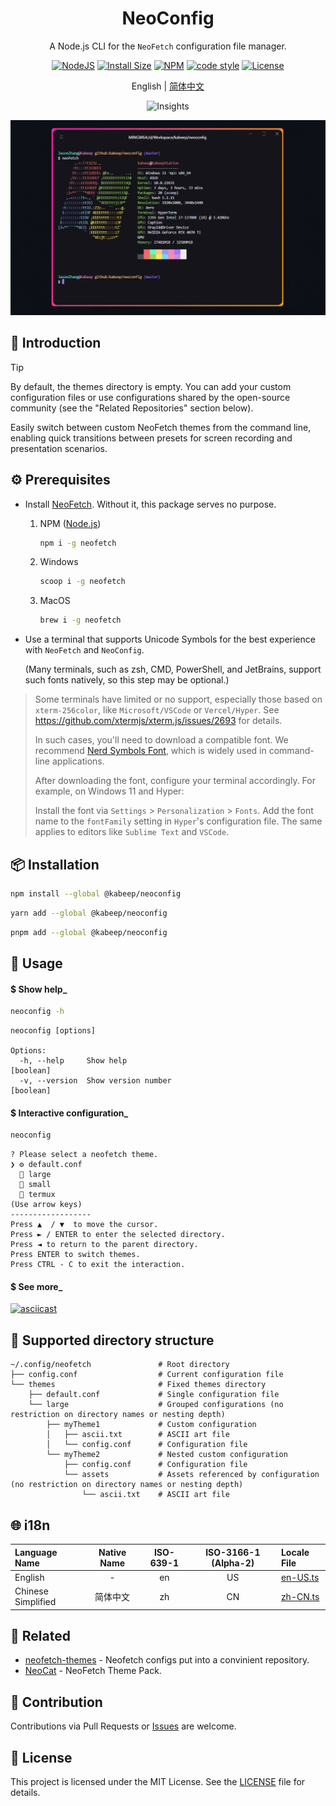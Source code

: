 <div align="center">

<h1>NeoConfig</h1>

A Node.js CLI for the `NeoFetch` configuration file manager.

[![NodeJS][node-image]][node-url]
[![Install Size][install-size-image]][install-size-url]
[![NPM][npm-image]][npm-url]
[![code style][code-style-image]][code-style-url]
[![License][license-image]][license-url]

English | [简体中文][zh-cn-url]

![Insights][insights-image]

<img width="814" src="docs/images/usage.gif" alt="usage-png">

</div>

## 📖 Introduction

> [!TIP]
>
> By default, the themes directory is empty. You can add your custom configuration files or use configurations shared by
> the open-source community (see the "Related Repositories" section below).

Easily switch between custom NeoFetch themes from the command line, enabling quick transitions between presets for
screen recording and presentation scenarios.

## ⚙️ Prerequisites

- Install [NeoFetch][neofetch-url]. Without it, this package serves no purpose.

  1. NPM ([Node.js][node-url])
      ```bash
      npm i -g neofetch
      ```

  2. Windows
      ```bash
      scoop i -g neofetch
      ```

  3. MacOS
      ```bash
      brew i -g neofetch
      ```

- Use a terminal that supports Unicode Symbols for the best experience with `NeoFetch` and `NeoConfig`.

  (Many terminals, such as zsh, CMD, PowerShell, and JetBrains, support such fonts natively, so this step may be
  optional.)

> Some terminals have limited or no support, especially those based on `xterm-256color`, like `Microsoft/VSCode` or
> `Vercel/Hyper`.
> See https://github.com/xtermjs/xterm.js/issues/2693 for details.
>
> In such cases, you'll need to download a compatible font. We recommend [Nerd Symbols Font][nerd-url], which is widely
> used in command-line applications.
>
> After downloading the font, configure your terminal accordingly. For example, on Windows 11 and Hyper:
>
> Install the font via `Settings` > `Personalization` > `Fonts`.
> Add the font name to the `fontFamily` setting in `Hyper`'s configuration file.
> The same applies to editors like `Sublime Text` and `VSCode`.

## 📦 Installation

```bash
npm install --global @kabeep/neoconfig
```

```bash
yarn add --global @kabeep/neoconfig
```

```bash
pnpm add --global @kabeep/neoconfig
```

## 🚀 Usage

#### \$ Show help_

```bash
neoconfig -h
```

```
neoconfig [options]

Options:
  -h, --help     Show help                                             [boolean]
  -v, --version  Show version number                                   [boolean]
```

#### \$ Interactive configuration_

```bash
neoconfig
```

```
? Please select a neofetch theme.
❯ ⚙️ default.conf
  📁 large
  📁 small
  📁 termux
(Use arrow keys)
------------------
Press ▲  / ▼  to move the cursor.
Press ► / ENTER to enter the selected directory.
Press ◄ to return to the parent directory.
Press ENTER to switch themes.
Press CTRL - C to exit the interaction.
```

#### $ See more_

[![asciicast][asciinema-image]][asciinema-url]

## 📄 Supported directory structure

```
~/.config/neofetch               # Root directory
├── config.conf                  # Current configuration file
└── themes                       # Fixed themes directory
    ├── default.conf             # Single configuration file
    └── large                    # Grouped configurations (no restriction on directory names or nesting depth)
        ├── myTheme1             # Custom configuration
        │   ├── ascii.txt        # ASCII art file
        │   └── config.conf      # Configuration file
        └── myTheme2             # Nested custom configuration
            ├── config.conf      # Configuration file
            └── assets           # Assets referenced by configuration (no restriction on directory names or nesting depth)
                └── ascii.txt    # ASCII art file
```

## 🌐 i18n

| Language Name      | Native Name | ISO-639-1 | ISO-3166-1 (Alpha-2) | Locale File                  |
|:-------------------|:-----------:|:---------:|:--------------------:|:-----------------------------|
| English            |      -      |    en     |          US          | [en-US.ts][locale-en-us-url] |
| Chinese Simplified |    简体中文     |    zh     |          CN          | [zh-CN.ts][locale-zh-cn-url] |

## 🔗 Related

- [neofetch-themes][neofetch-themes-url] - Neofetch configs put into a convinient repository.
- [NeoCat][neocat-url] - NeoFetch Theme Pack.

## 🤝 Contribution

Contributions via Pull Requests or [Issues][issues-url] are welcome.

## 📄 License

This project is licensed under the MIT License. See the [LICENSE][license-url] file for details.


[insights-image]: https://repobeats.axiom.co/api/embed/788ba6ff3ebd97d768044c0e5d43fcb483faf843.svg

[node-image]: https://img.shields.io/node/v/%40kabeep%2Fneoconfig?color=lightseagreen
[node-url]: https://nodejs.org/

[npm-image]: https://img.shields.io/npm/d18m/%40kabeep%2Fneoconfig?color=fa6673
[npm-url]: https://www.npmjs.com/package/@kabeep/neoconfig

[install-size-image]: https://packagephobia.com/badge?p=@kabeep/neoconfig
[install-size-url]: https://packagephobia.com/result?p=@kabeep/neoconfig

[code-style-image]: https://img.shields.io/badge/Formatted_with-Biome-cornflowerblue?style=flat&logo=biome
[code-style-url]: https://biomejs.dev/

[asciinema-image]: https://asciinema.org/a/697466.svg
[asciinema-url]: https://asciinema.org/a/697466

[license-image]: https://img.shields.io/github/license/kabeep/neoconfig?color=slateblue
[license-url]: LICENSE

[en-us-url]: README.md
[zh-cn-url]: README.zh-CN.md

[locale-en-us-url]: src/locale/en-US.ts
[locale-zh-cn-url]: src/locale/zh-CN.ts

[neofetch-url]: https://github.com/dylanaraps/neofetch
[nerd-url]: https://www.nerdfonts.com/font-downloads
[neofetch-themes-url]: https://github.com/Chick2D/neofetch-themes
[neocat-url]: https://github.com/m3tozz/NeoCat

[issues-url]: https://github.com/kabeep/neoconfig/issues
